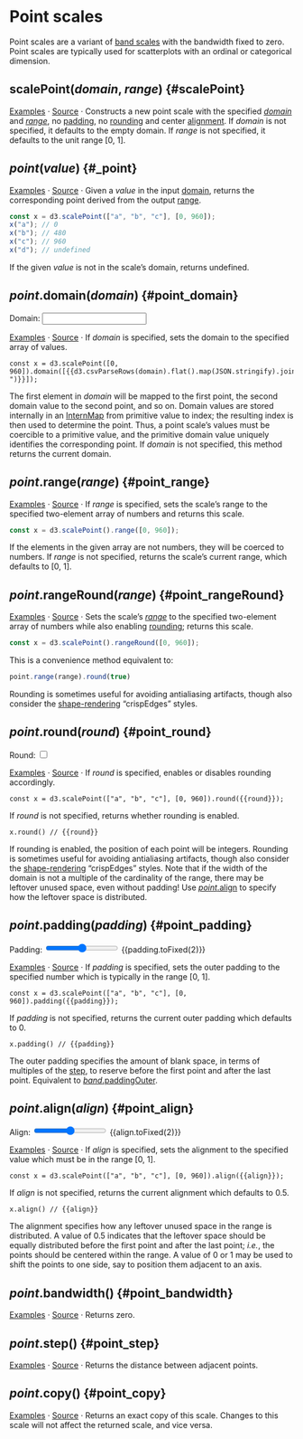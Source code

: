<script setup>

import * as Plot from "@observablehq/plot";
import * as d3 from "d3";
import {ref} from "vue";
import PlotRender from "../components/PlotRender.js";

const domain = ref("a,b,c,d,e,f");
const padding = ref(0.1);
const align = ref(0.5);
const round = ref(false);

</script>

# Point scales

Point scales are a variant of [band scales](./band.md) with the bandwidth fixed to zero. Point scales are typically used for scatterplots with an ordinal or categorical dimension.

## scalePoint(*domain*, *range*) {#scalePoint}

[Examples](https://observablehq.com/@d3/d3-scalepoint) · [Source](https://github.com/d3/d3-scale/blob/main/src/band.js) · Constructs a new point scale with the specified [*domain*](#point_domain) and [*range*](#point_range), no [padding](#point_padding), no [rounding](#point_round) and center [alignment](#point_align). If *domain* is not specified, it defaults to the empty domain. If *range* is not specified, it defaults to the unit range [0, 1].

## *point*(*value*) {#_point}

[Examples](https://observablehq.com/@d3/d3-scalepoint) · [Source](https://github.com/d3/d3-scale/blob/main/src/band.js) · Given a *value* in the input [domain](#point_domain), returns the corresponding point derived from the output [range](#point_range).

```js
const x = d3.scalePoint(["a", "b", "c"], [0, 960]);
x("a"); // 0
x("b"); // 480
x("c"); // 960
x("d"); // undefined
```

If the given *value* is not in the scale’s domain, returns undefined.

## *point*.domain(*domain*) {#point_domain}

<p>
  <label class="label-input">
    Domain:
    <input type="text" v-model="domain">
  </label>
</p>

<PlotRender :options='{
  grid: true,
  marginTop: 0.5,
  x: {
    padding: 0.1,
    domain: d3.csvParseRows(domain).flat()
  },
  marks: [
    Plot.frame({strokeOpacity: 0.3}),
    Plot.tickX(d3.csvParseRows(domain).flat(), {x: Plot.identity, stroke: "currentColor"})
  ]
}' />

[Examples](https://observablehq.com/@d3/d3-scalepoint) · [Source](https://github.com/d3/d3-scale/blob/main/src/band.js) · If *domain* is specified, sets the domain to the specified array of values.

```js-vue
const x = d3.scalePoint([0, 960]).domain([{{d3.csvParseRows(domain).flat().map(JSON.stringify).join(", ")}}]);
```

The first element in *domain* will be mapped to the first point, the second domain value to the second point, and so on. Domain values are stored internally in an [InternMap](https://github.com/mbostock/internmap) from primitive value to index; the resulting index is then used to determine the point. Thus, a point scale’s values must be coercible to a primitive value, and the primitive domain value uniquely identifies the corresponding point. If *domain* is not specified, this method returns the current domain.

## *point*.range(*range*) {#point_range}

[Examples](https://observablehq.com/@d3/d3-scalepoint) · [Source](https://github.com/d3/d3-scale/blob/main/src/band.js) · If *range* is specified, sets the scale’s range to the specified two-element array of numbers and returns this scale.

```js
const x = d3.scalePoint().range([0, 960]);
```

If the elements in the given array are not numbers, they will be coerced to numbers. If *range* is not specified, returns the scale’s current range, which defaults to [0, 1].

## *point*.rangeRound(*range*) {#point_rangeRound}

[Examples](https://observablehq.com/@d3/d3-scalepoint) · [Source](https://github.com/d3/d3-scale/blob/main/src/band.js) · Sets the scale’s [*range*](#point_range) to the specified two-element array of numbers while also enabling [rounding](#point_round); returns this scale.

```js
const x = d3.scalePoint().rangeRound([0, 960]);
```

This is a convenience method equivalent to:

```js
point.range(range).round(true)
```

Rounding is sometimes useful for avoiding antialiasing artifacts, though also consider the [shape-rendering](https://developer.mozilla.org/en-US/docs/Web/SVG/Attribute/shape-rendering) “crispEdges” styles.

## *point*.round(*round*) {#point_round}

<p>
  <label class="label-input">
    Round:
    <input type="checkbox" v-model="round">
  </label>
</p>

<PlotRender :options='{
  grid: true,
  marginTop: 0.5,
  x: {
    padding: 0.2,
    round
  },
  marks: [
    Plot.frame({strokeOpacity: 0.3}),
    Plot.tickX("abcdefghij", {x: Plot.identity, stroke: "currentColor"})
  ]
}' />

[Examples](https://observablehq.com/@d3/d3-scalepoint) · [Source](https://github.com/d3/d3-scale/blob/main/src/band.js) · If *round* is specified, enables or disables rounding accordingly.

```js-vue
const x = d3.scalePoint(["a", "b", "c"], [0, 960]).round({{round}});
```

If *round* is not specified, returns whether rounding is enabled.

```js-vue
x.round() // {{round}}
```

If rounding is enabled, the position of each point will be integers. Rounding is sometimes useful for avoiding antialiasing artifacts, though also consider the [shape-rendering](https://developer.mozilla.org/en-US/docs/Web/SVG/Attribute/shape-rendering) “crispEdges” styles. Note that if the width of the domain is not a multiple of the cardinality of the range, there may be leftover unused space, even without padding! Use [*point*.align](#point_align) to specify how the leftover space is distributed.

## *point*.padding(*padding*) {#point_padding}

<p>
  <label class="label-input">
    <span>Padding:</span>
    <input type="range" v-model.number="padding" min="0" max="1" step="0.01">
    <span style="font-variant-numeric: tabular-nums;">{{padding.toFixed(2)}}</span>
  </label>
</p>

<PlotRender :options='{
  grid: true,
  marginTop: 0.5,
  x: {
    padding,
    round: false
  },
  marks: [
    Plot.frame({strokeOpacity: 0.3}),
    Plot.tickX("abcdefghij", {x: Plot.identity, stroke: "currentColor"})
  ]
}' />

[Examples](https://observablehq.com/@d3/d3-scalepoint) · [Source](https://github.com/d3/d3-scale/blob/main/src/band.js) · If *padding* is specified, sets the outer padding to the specified number which is typically in the range [0, 1].

```js-vue
const x = d3.scalePoint(["a", "b", "c"], [0, 960]).padding({{padding}});
```

If *padding* is not specified, returns the current outer padding which defaults to 0.

```js-vue
x.padding() // {{padding}}
```

The outer padding specifies the amount of blank space, in terms of multiples of the [step](#band_step), to reserve before the first point and after the last point. Equivalent to [*band*.paddingOuter](#band_paddingOuter).

## *point*.align(*align*) {#point_align}

<p>
  <label class="label-input">
    <span>Align:</span>
    <input type="range" v-model.number="align" min="0" max="1" step="0.01">
    <span style="font-variant-numeric: tabular-nums;">{{align.toFixed(2)}}</span>
  </label>
</p>

<PlotRender :options='{
  grid: true,
  marginTop: 0.5,
  x: {
    padding: 0.2,
    align,
    round: false
  },
  marks: [
    Plot.frame({strokeOpacity: 0.3}),
    Plot.tickX("abcdefghij", {x: Plot.identity, stroke: "currentColor"})
  ]
}' />

[Examples](https://observablehq.com/@d3/d3-scalepoint) · [Source](https://github.com/d3/d3-scale/blob/main/src/band.js) · If *align* is specified, sets the alignment to the specified value which must be in the range [0, 1].

```js-vue
const x = d3.scalePoint(["a", "b", "c"], [0, 960]).align({{align}});
```

If *align* is not specified, returns the current alignment which defaults to 0.5.

```js-vue
x.align() // {{align}}
```

The alignment specifies how any leftover unused space in the range is distributed. A value of 0.5 indicates that the leftover space should be equally distributed before the first point and after the last point; *i.e.*, the points should be centered within the range. A value of 0 or 1 may be used to shift the points to one side, say to position them adjacent to an axis.

## *point*.bandwidth() {#point_bandwidth}

[Examples](https://observablehq.com/@d3/d3-scalepoint) · [Source](https://github.com/d3/d3-scale/blob/main/src/band.js) · Returns zero.

## *point*.step() {#point_step}

<PlotRender :options='{
  grid: true,
  marginTop: 10.5,
  x: {
    padding: 0.2,
    round: false
  },
  marks: [
    Plot.frame({strokeOpacity: 0.3}),
    Plot.tickX("abcdefghij", {x: Plot.identity, stroke: "currentColor"}),
    Plot.dotX(["a"], {stroke: "var(--vp-c-brand)", symbol: {draw(context, size) { const x = Plot.scale({x: {type: "point", padding: 0.2, round: false, domain: "abcdefghij", range: [20, 688 - 20]}}); context.moveTo(6, -22 - 3); context.lineTo(0, -22); context.lineTo(6, -22 + 3); context.moveTo(0, -22); context.lineTo(x.step, -22); context.moveTo(x.step - 6, -22 - 3); context.lineTo(x.step, -22); context.lineTo(x.step - 6, -22 + 3); }}})
  ]
}' />

[Examples](https://observablehq.com/@d3/d3-scalepoint) · [Source](https://github.com/d3/d3-scale/blob/main/src/band.js) · Returns the distance between adjacent points.

## *point*.copy() {#point_copy}

[Examples](https://observablehq.com/@d3/d3-scalepoint) · [Source](https://github.com/d3/d3-scale/blob/main/src/band.js) · Returns an exact copy of this scale. Changes to this scale will not affect the returned scale, and vice versa.
